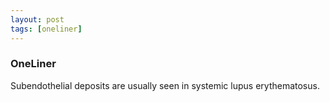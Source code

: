 ```yaml
---
layout: post
tags: [oneliner]
---
```



### OneLiner

Subendothelial deposits are usually seen in systemic lupus erythematosus.
